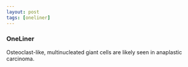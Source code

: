 ```yaml
---
layout: post
tags: [oneliner]
---
```



### OneLiner

Osteoclast-like, multinucleated giant cells are likely seen in anaplastic carcinoma.
